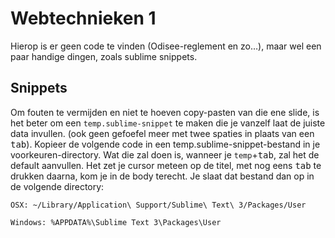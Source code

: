 # Webtechnieken 1

Hierop is er geen code te vinden (Odisee-reglement en zo…), maar wel een paar handige dingen, zoals sublime snippets.

## Snippets

Om fouten te vermijden en niet te hoeven copy-pasten van die ene slide, is het beter om een `temp.sublime-snippet` te maken die je vanzelf laat de juiste data invullen. (ook geen gefoefel meer met twee spaties in plaats van een <kbd>tab</kbd>). Kopieer de volgende code in een temp.sublime-snippet-bestand in je voorkeuren-directory. Wat die zal doen is, wanneer je `temp`+<kbd>tab</kbd>, zal het de default aanvullen. Het zet je cursor meteen op de titel, met nog eens <kbd>tab</kbd> te drukken daarna, kom je in de body terecht. Je slaat dat bestand dan op in de volgende directory:

`OSX: ~/Library/Application\ Support/Sublime\ Text\ 3/Packages/User`

`Windows: %APPDATA%\Sublime Text 3\Packages\User`